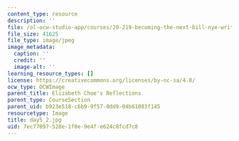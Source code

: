 ```yaml
---
content_type: resource
description: ''
file: /ol-ocw-studio-app/courses/20-219-becoming-the-next-bill-nye-writing-and-hosting-the-educational-show-january-iap-2015/7ec77097528e1f0e9e4fe624c8fcd7c8_day5_2.jpg
file_size: 41625
file_type: image/jpeg
image_metadata:
  caption: ''
  credit: ''
  image-alt: ''
learning_resource_types: []
license: https://creativecommons.org/licenses/by-nc-sa/4.0/
ocw_type: OCWImage
parent_title: Elizabeth Choe's Reflections
parent_type: CourseSection
parent_uid: b923e518-c6b9-9f57-0dd9-04b61083f145
resourcetype: Image
title: day5_2.jpg
uid: 7ec77097-528e-1f0e-9e4f-e624c8fcd7c8
---
```

